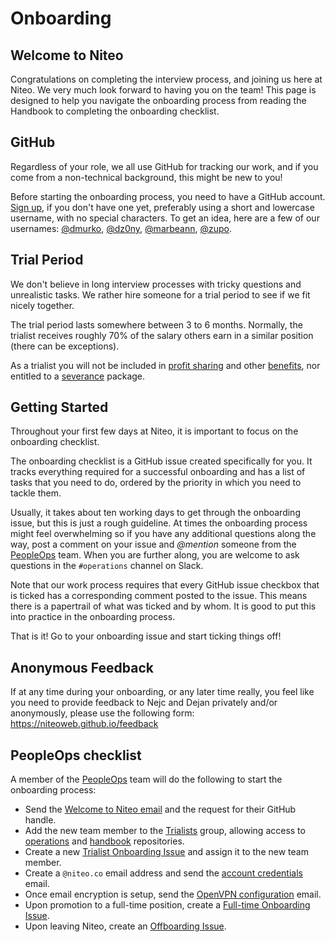 # Onboarding

## Welcome to Niteo

Congratulations on completing the interview process, and joining us here at Niteo. We very much look forward to having you on the team! This page is designed to help you navigate the onboarding process from reading the Handbook to completing the onboarding checklist.

## GitHub

Regardless of your role, we all use GitHub for tracking our work, and if you come from a non-technical background, this might be new to you!

Before starting the onboarding process, you need to have a GitHub account. [Sign up](https://github.com/join), if you don't have one yet, preferably using a short and lowercase username, with no special characters. To get an idea, here are a few of our usernames: [@dmurko](https://github.com/dmurko), [@dz0ny](https://github.com/dz0ny), [@marbeann](https://github.com/marbeann), [@zupo](https://github.com/zupo).

## Trial Period

We don't believe in long interview processes with tricky questions and unrealistic tasks. We rather hire someone for a trial period to see if we fit nicely together.

The trial period lasts somewhere between 3 to 6 months. Normally, the trialist receives roughly 70% of the salary others earn in a similar position (there can be exceptions).

As a trialist you will not be included in [profit sharing](profit-sharing.md) and other [benefits](benefits.md), nor entitled to a [severance](salary.md#severance) package.

## Getting Started

Throughout your first few days at Niteo, it is important to focus on the onboarding checklist.

The onboarding checklist is a GitHub issue created specifically for you. It tracks everything required for a successful onboarding and has a list of tasks that you need to do, ordered by the priority in which you need to tackle them.

Usually, it takes about ten working days to get through the onboarding issue, but this is just a rough guideline. At times the onboarding process might feel overwhelming so if you have any additional questions along the way, post a comment on your issue and _@mention_ someone from the [PeopleOps] team. When you are further along, you are welcome to ask questions in the `#operations` channel on Slack.

Note that our work process requires that every GitHub issue checkbox that is ticked has a corresponding comment posted to the issue. This means there is a papertrail of what was ticked and by whom. It is good to put this into practice in the onboarding process.

That is it! Go to your onboarding issue and start ticking things off!

## Anonymous Feedback

If at any time during your onboarding, or any later time really, you feel like you need to provide feedback to Nejc and Dejan privately and/or anonymously, please use the following form: https://niteoweb.github.io/feedback

## PeopleOps checklist

A member of the [PeopleOps] team will do the following to start the onboarding process:

* Send the <a href="mailto:?
subject=Welcome to Niteo
&body=
Hey, welcome to Niteo!%0D%0A
%0D%0A
We keep everything related to work on GitHub so I will be short:%0D%0A
%0D%0A
• Firstly, please read https://github.com/niteoweb/handbook/blob/master/onboarding.md%0D%0A
• And reply with your GitHub handle.%0D%0A
%0D%0A
Regards%0D%0A%0D%0A
">Welcome to Niteo email</a> and the request for their GitHub handle.
* Add the new team member to the [Trialists] group, allowing access to [operations](https://github.com/niteoweb/operations) and [handbook](https://github.com/niteoweb/handbook) repositories.
* Create a new [Trialist Onboarding Issue] and assign it to the new team member.
* Create a `@niteo.co` email address and send the <a href="mailto:?
subject=Niteo Email Account and Onboarding Checklist
&cc=@niteo.co
&body=
Hey!%0D%0A
%0D%0A
Here's your Niteo email. You'll be using it for communication with us and for subscribing to websites.%0D%0A
%0D%0A
w: https://apps.rackspace.com/%0D%0A
u: [email]%0D%0A
p: [pass]%0D%0A
%0D%0A
Please change your password immediately after you login. You can do that in the
 top right Settings menu.%0D%0A
%0D%0A
I've also created your onboarding checklist so you can continue with the onboarding process:%0D%0A
%0D%0A
• [LINK_ONBOARDING_CHECKLIST]%0D%0A
%0D%0A
Regards%0D%0A%0D%0A
"> account credentials </a> email.
* Once email encryption is setup, send the <a href="mailto:@niteo.co?
subject=Niteo OpenVPN
&body=
Hey!%0D%0A
%0D%0A
To securely connect to our internal intranet, Intra, you will first need to setup and connect to our VPN. %0D%0A
%0D%0A
I have attached your OpenVPN configuration files.%0D%0A
%0D%0A
Once configured, connect to our VPN and you should have access to our Intra pages, such as http://docs.niteoweb.com/.%0D%0A
%0D%0A
Regards%0D%0A%0D%0A
">OpenVPN configuration</a> email.
* Upon promotion to a full-time position, create a [Full-time Onboarding Issue].
* Upon leaving Niteo, create an [Offboarding Issue].

<!-- References --->

[PeopleOps]: https://github.com/orgs/niteoweb/teams/peopleops
[Trialists]: https://github.com/orgs/niteoweb/teams/trialists
[Trialist Onboarding Issue]:
https://github.com/niteoweb/operations/issues/new?template=onboarding-trialist.md&title=Onboarding:%20[FirstName%20LastName]&label=people
[Full-time Onboarding Issue]:
https://github.com/niteoweb/operations/issues/new?template=onboarding-full-time.md&title=Full-time%20onboarding:%20[FirstName%20LastName]&label=people
[Offboarding Issue]:
https://github.com/niteoweb/operations/issues/new?template=offboarding.md&title=Offboarding:%20[FirstName%20LastName]&label=people
